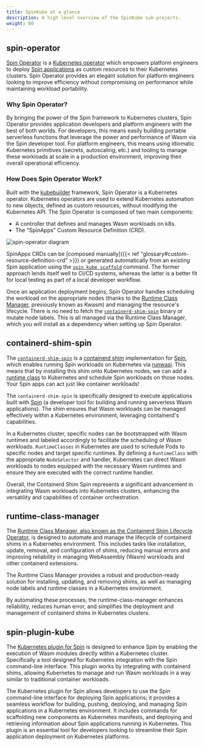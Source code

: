 ```yaml
---
title: SpinKube at a glance
description: A high level overview of the SpinKube sub-projects.
weight: 80
---
```


## spin-operator

[Spin Operator](https://github.com/spinframework/spin-operator/) is a [Kubernetes
operator](https://kubernetes.io/docs/concepts/extend-kubernetes/operator/) which empowers platform
engineers to deploy [Spin applications](https://developer.fermyon.com/spin) as custom resources to
their Kubernetes clusters. Spin Operator provides an elegant solution for platform engineers looking
to improve efficiency without compromising on performance while maintaining workload portability.

### Why Spin Operator?

By bringing the power of the Spin framework to Kubernetes clusters, Spin Operator provides
application developers and platform engineers with the best of both worlds. For developers, this
means easily building portable serverless functions that leverage the power and performance of Wasm
via the Spin developer tool. For platform engineers, this means using idiomatic Kubernetes
primitives (secrets, autoscaling, etc.) and tooling to manage these workloads at scale in a
production environment, improving their overall operational efficiency.

### How Does Spin Operator Work?

Built with the [kubebuilder](https://github.com/kubernetes-sigs/kubebuilder) framework, Spin
Operator is a Kubernetes operator. Kubernetes operators are used to extend Kubernetes automation to
new objects, defined as custom resources, without modifying the Kubernetes API. The Spin Operator is
composed of two main components:
- A controller that defines and manages Wasm workloads on k8s.
- The "SpinApps" Custom Resource Definition (CRD).

![spin-operator diagram](../spin-operator-diagram.png)

SpinApps CRDs can be [composed manually]({{< ref "glossary#custom-resource-definition-crd" >}}) or
generated automatically from an existing Spin application using the [`spin kube
scaffold`](#spin-plugin-kube) command. The former approach lends itself well to CI/CD systems,
whereas the latter is a better fit for local testing as part of a local developer workflow.

Once an application deployment begins, Spin Operator handles scheduling the workload on the
appropriate nodes (thanks to the [Runtime Class Manager](#runtime-class-manager), previously known
as Kwasm) and managing the resource's lifecycle. There is no need to fetch the
[`containerd-shim-spin`](#containerd-shim-spin) binary or mutate node labels. This is all managed
via the Runtime Class Manager, which you will install as a dependency when setting up Spin Operator.

## containerd-shim-spin

The [`containerd-shim-spin`](https://github.com/spinframework/containerd-shim-spin) is a [containerd
shim](https://github.com/containerd/containerd/blob/main/core/runtime/v2/README.md#runtime-shim)
implementation for [Spin](https://developer.fermyon.com/spin), which enables running Spin workloads
on Kubernetes via [runwasi](https://github.com/deislabs/runwasi). This means that by installing this
shim onto Kubernetes nodes, we can add a [runtime
class](https://kubernetes.io/docs/concepts/containers/runtime-class/) to Kubernetes and schedule
Spin workloads on those nodes. Your Spin apps can act just like container workloads!

The `containerd-shim-spin` is specifically designed to execute applications built with
[Spin](https://www.fermyon.com/spin) (a developer tool for building and running serverless Wasm
applications). The shim ensures that Wasm workloads can be managed effectively within a Kubernetes
environment, leveraging containerd's capabilities.

In a Kubernetes cluster, specific nodes can be bootstrapped with Wasm runtimes and labeled
accordingly to facilitate the scheduling of Wasm workloads. `RuntimeClasses` in Kubernetes are used
to schedule Pods to specific nodes and target specific runtimes. By defining a `RuntimeClass` with
the appropriate `NodeSelector` and handler, Kubernetes can direct Wasm workloads to nodes equipped
with the necessary Wasm runtimes and ensure they are executed with the correct runtime handler.

Overall, the Containerd Shim Spin represents a significant advancement in integrating Wasm workloads
into Kubernetes clusters, enhancing the versatility and capabilities of container orchestration.

## runtime-class-manager

The [Runtime Class Manager, also known as the Containerd Shim Lifecycle
Operator](https://github.com/spinframework/runtime-class-manager), is designed to automate and manage the
lifecycle of containerd shims in a Kubernetes environment. This includes tasks like installation,
update, removal, and configuration of shims, reducing manual errors and improving reliability in
managing WebAssembly (Wasm) workloads and other containerd extensions.

The Runtime Class Manager provides a robust and production-ready solution for installing, updating,
and removing shims, as well as managing node labels and runtime classes in a Kubernetes environment.

By automating these processes, the runtime-class-manager enhances reliability, reduces human error,
and simplifies the deployment and management of containerd shims in Kubernetes clusters.

## spin-plugin-kube

The [Kubernetes plugin for Spin](https://github.com/spinframework/spin-plugin-kube) is designed to
enhance Spin by enabling the execution of Wasm modules directly within a Kubernetes cluster.
Specifically a tool designed for Kubernetes integration with the Spin command-line interface. This
plugin works by integrating with containerd shims, allowing Kubernetes to manage and run Wasm
workloads in a way similar to traditional container workloads.

The Kubernetes plugin for Spin allows developers to use the Spin command-line interface for
deploying Spin applications; it provides a seamless workflow for building, pushing, deploying, and
managing Spin applications in a Kubernetes environment. It includes commands for scaffolding new
components as Kubernetes manifests, and deploying and retrieving information about Spin applications
running in Kubernetes. This plugin is an essential tool for developers looking to streamline their
Spin application deployment on Kubernetes platforms.
